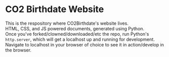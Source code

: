 # CO2 Birthdate Website 

This is the respository where CO2Birthdate's website lives.  
HTML, CSS, and JS powered documents, generated using Python.  
Once you've forked/clowned/downloaded/etc the repo, run Python's `http.server`, which will get a localhost up and running for development.  
Navigate to localhost in your browser of choice to see it in action/develop in the browser.
